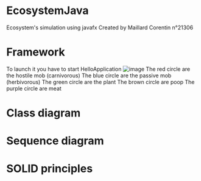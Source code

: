 # EcosystemJava
Ecosystem's simulation using javafx
Created by Maillard Corentin n°21306
# Framework
To launch it you have to start HelloApplication
![image](https://user-images.githubusercontent.com/33122169/147889201-84a6608c-0d43-44ae-ad1f-25419a259ca7.png)
The red circle are the hostile mob (carnivorous)
The blue circle are the passive mob (herbivorous)
The green circle are the plant
The brown circle are poop
The purple circle are meat

# Class diagram
# Sequence diagram
# SOLID principles
